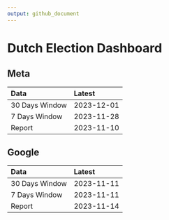 ```yaml
---
output: github_document
---
```


# Dutch Election Dashboard



## Meta


|Data           |Latest     |
|:--------------|:----------|
|30 Days Window |2023-12-01 |
|7 Days Window  |2023-11-28 |
|Report         |2023-11-10 |

## Google


|Data           |Latest     |
|:--------------|:----------|
|30 Days Window |2023-11-11 |
|7 Days Window  |2023-11-11 |
|Report         |2023-11-14 |
